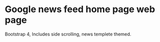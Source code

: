 # Google news feed home page web page 

 Bootstrap 4, Includes side scrolling, news templete themed.

 